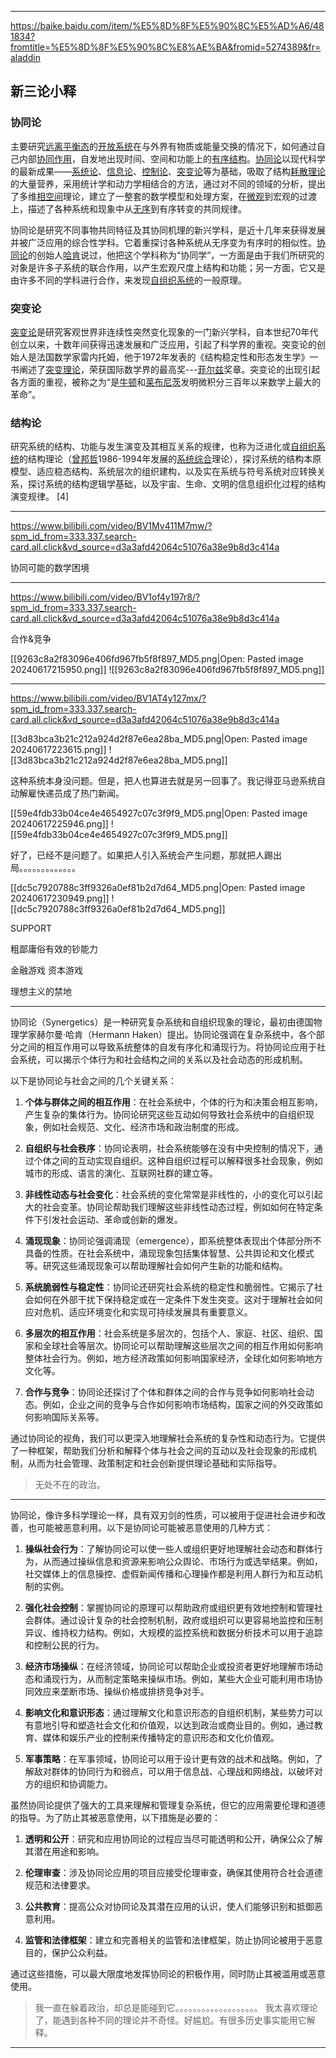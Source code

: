 
---

https://baike.baidu.com/item/%E5%8D%8F%E5%90%8C%E5%AD%A6/481834?fromtitle=%E5%8D%8F%E5%90%8C%E8%AE%BA&fromid=5274389&fr=aladdin

## 新三论小释

### 协同论

主要研究[远离平衡态](https://baike.baidu.com/item/%E8%BF%9C%E7%A6%BB%E5%B9%B3%E8%A1%A1%E6%80%81/4834949?fromModule=lemma_inlink)的[开放系统](https://baike.baidu.com/item/%E5%BC%80%E6%94%BE%E7%B3%BB%E7%BB%9F/2082644?fromModule=lemma_inlink)在与外界有物质或能量交换的情况下，如何通过自己内部[协同作用](https://baike.baidu.com/item/%E5%8D%8F%E5%90%8C%E4%BD%9C%E7%94%A8/4768128?fromModule=lemma_inlink)，自发地出现时间、空间和功能上的[有序结构](https://baike.baidu.com/item/%E6%9C%89%E5%BA%8F%E7%BB%93%E6%9E%84/5135573?fromModule=lemma_inlink)。[协同论](https://baike.baidu.com/item/%E5%8D%8F%E5%90%8C%E8%AE%BA/5274389?fromModule=lemma_inlink)以现代科学的最新成果——[系统论](https://baike.baidu.com/item/%E7%B3%BB%E7%BB%9F%E8%AE%BA/1133820?fromModule=lemma_inlink)、[信息论](https://baike.baidu.com/item/%E4%BF%A1%E6%81%AF%E8%AE%BA/0?fromModule=lemma_inlink)、[控制论](https://baike.baidu.com/item/%E6%8E%A7%E5%88%B6%E8%AE%BA/1139081?fromModule=lemma_inlink)、[突变论](https://baike.baidu.com/item/%E7%AA%81%E5%8F%98%E8%AE%BA/0?fromModule=lemma_inlink)等为基础，吸取了结构[耗散理论](https://baike.baidu.com/item/%E8%80%97%E6%95%A3%E7%90%86%E8%AE%BA/0?fromModule=lemma_inlink)的大量营养，采用统计学和动力学相结合的方法，通过对不同的领域的分析，提出了多维[相空间](https://baike.baidu.com/item/%E7%9B%B8%E7%A9%BA%E9%97%B4/0?fromModule=lemma_inlink)理论，建立了一整套的数学模型和处理方案，在[微观](https://baike.baidu.com/item/%E5%BE%AE%E8%A7%82/0?fromModule=lemma_inlink)到宏观的过渡上，描述了各种系统和现象中从[无序](https://baike.baidu.com/item/%E6%97%A0%E5%BA%8F/9788913?fromModule=lemma_inlink)到有序转变的共同规律。

协同论是<span class="red">研究不同事物共同特征及其协同机理</span>的新兴学科，是近十几年来获得发展并被广泛应用的综合性学科。它着重探讨各种系统从无序变为有序时的相似性。[协同论](https://baike.baidu.com/item/%E5%8D%8F%E5%90%8C%E8%AE%BA/0?fromModule=lemma_inlink)的创始人[哈肯](https://baike.baidu.com/item/%E5%93%88%E8%82%AF/0?fromModule=lemma_inlink)说过，他把这个学科称为“协同学”，一方面是由于我们所研究的对象是许多子系统的联合作用，以产生宏观尺度上结构和功能；另一方面，它又是由许多不同的学科进行合作，来发现[自组织系统](https://baike.baidu.com/item/%E8%87%AA%E7%BB%84%E7%BB%87%E7%B3%BB%E7%BB%9F/0?fromModule=lemma_inlink)的一般原理。

### 突变论

[突变论](https://baike.baidu.com/item/%E7%AA%81%E5%8F%98%E8%AE%BA/0?fromModule=lemma_inlink)是<span class="red">研究客观世界非连续性突然变化现象</span>的一门新兴学科，自本世纪70年代创立以来，十数年间获得迅速发展和广泛应用，引起了科学界的重视。突变论的创始人是法国数学家雷内托姆，他于1972年发表的《<span class="red">结构稳定性和形态发生学</span>》一书阐述了[突变理论](https://baike.baidu.com/item/%E7%AA%81%E5%8F%98%E7%90%86%E8%AE%BA/0?fromModule=lemma_inlink)，荣获国际数学界的最高奖---[菲尔兹](https://baike.baidu.com/item/%E8%8F%B2%E5%B0%94%E5%85%B9/5258027?fromModule=lemma_inlink)奖章。突变论的出现引起各方面的重视，被称之为“是[牛顿](https://baike.baidu.com/item/%E7%89%9B%E9%A1%BF/0?fromModule=lemma_inlink)和[莱布尼茨](https://baike.baidu.com/item/%E8%8E%B1%E5%B8%83%E5%B0%BC%E8%8C%A8/0?fromModule=lemma_inlink)发明微积分三百年以来数学上最大的革命”。

### 结构论

<span class="red">研究系统的结构、功能与发生演变及其相互关系的规律</span>，也称为泛进化或[自组织系统](https://baike.baidu.com/item/%E8%87%AA%E7%BB%84%E7%BB%87%E7%B3%BB%E7%BB%9F/0?fromModule=lemma_inlink)的结构理论（[曾邦哲](https://baike.baidu.com/item/%E6%9B%BE%E9%82%A6%E5%93%B2/0?fromModule=lemma_inlink)1986-1994年发展的[系统综合](https://baike.baidu.com/item/%E7%B3%BB%E7%BB%9F%E7%BB%BC%E5%90%88/0?fromModule=lemma_inlink)理论），探讨系统的结构本原模型、适应稳态结构、系统层次的组织建构，以及实在系统与符号系统对应转换关系，探讨系统的结构逻辑学基础，以及宇宙、生命、文明的信息组织化过程的结构演变规律。 [4]

---

https://www.bilibili.com/video/BV1Mv411M7mw/?spm_id_from=333.337.search-card.all.click&vd_source=d3a3afd42064c51076a38e9b8d3c414a

协同可能的数学困境

---

https://www.bilibili.com/video/BV1of4y197r8/?spm_id_from=333.337.search-card.all.click&vd_source=d3a3afd42064c51076a38e9b8d3c414a

合作&竞争

[[9263c8a2f83096e406fd967fb5f8f897_MD5.png|Open: Pasted image 20240617215950.png]]
![[9263c8a2f83096e406fd967fb5f8f897_MD5.png]]

---

https://www.bilibili.com/video/BV1AT4y127mx/?spm_id_from=333.337.search-card.all.click&vd_source=d3a3afd42064c51076a38e9b8d3c414a

[[3d83bca3b21c212a924d2f87e6ea28ba_MD5.png|Open: Pasted image 20240617223615.png]]
![[3d83bca3b21c212a924d2f87e6ea28ba_MD5.png]]

这种系统本身没问题。但是，把人也算进去就是另一回事了。我记得亚马逊系统自动解雇快递员成了热门新闻。

[[59e4fdb33b04ce4e4654927c07c3f9f9_MD5.png|Open: Pasted image 20240617225946.png]]
![[59e4fdb33b04ce4e4654927c07c3f9f9_MD5.png]]

好了，已经不是问题了。如果把人引入系统会产生问题，那就把人踢出局。。。。。。。。。。。。。

[[dc5c7920788c3ff9326a0ef81b2d7d64_MD5.png|Open: Pasted image 20240617230949.png]]
![[dc5c7920788c3ff9326a0ef81b2d7d64_MD5.png]]

SUPPORT

粗鄙庸俗有效的钞能力

金融游戏
资本游戏

理想主义的禁地

---

协同论（Synergetics）是一种研究复杂系统和自组织现象的理论，最初由德国物理学家赫尔曼·哈肯（Hermann Haken）提出。协同论强调在复杂系统中，各个部分之间的相互作用可以导致系统整体的自发有序化和涌现行为。将协同论应用于社会系统，可以揭示个体行为和社会结构之间的关系以及社会动态的形成机制。

以下是协同论与社会之间的几个关键关系：

1. **个体与群体之间的相互作用**：在社会系统中，个体的行为和决策会相互影响，产生复杂的集体行为。协同论研究这些互动如何导致社会系统中的自组织现象，例如社会规范、文化、经济市场和政治制度的形成。

2. **自组织与社会秩序**：协同论表明，社会系统能够在没有中央控制的情况下，通过个体之间的互动实现自组织。这种自组织过程可以解释很多社会现象，例如城市的形成、语言的演化、互联网社群的建立等。

3. **非线性动态与社会变化**：社会系统的变化常常是非线性的，小的变化可以引起大的社会变革。协同论帮助我们理解这些非线性动态过程，例如如何在特定条件下引发社会运动、革命或创新的爆发。

4. **涌现现象**：协同论强调涌现（emergence），即系统整体表现出个体部分所不具备的性质。在社会系统中，涌现现象包括集体智慧、公共舆论和文化模式等。研究这些涌现现象可以帮助理解社会如何产生新的功能和结构。

5. **系统脆弱性与稳定性**：协同论还研究社会系统的稳定性和脆弱性。它揭示了社会如何在外部干扰下保持稳定或在一定条件下发生突变。这对于理解社会如何应对危机、适应环境变化和实现可持续发展具有重要意义。

6. **多层次的相互作用**：社会系统是多层次的，包括个人、家庭、社区、组织、国家和全球社会等层次。协同论可以帮助理解这些层次之间的相互作用如何影响整体社会行为。例如，地方经济政策如何影响国家经济，全球化如何影响地方文化等。

7. **合作与竞争**：协同论还探讨了个体和群体之间的合作与竞争如何影响社会动态。例如，企业之间的竞争与合作如何影响市场结构，国家之间的外交政策如何影响国际关系等。

通过协同论的视角，我们可以更深入地理解社会系统的复杂性和动态行为。它提供了一种框架，帮助我们分析和解释个体与社会之间的互动以及社会现象的形成机制，从而为社会管理、政策制定和社会创新提供理论基础和实际指导。

> 无处不在的政治。

---

协同论，像许多<span class="red">科学理论</span>一样，具有<span class="red">双刃剑</span>的性质，可以被用于促进社会进步和改善，也可能被恶意利用。以下是协同论可能被恶意使用的几种方式：

1. **操纵社会行为**：了解协同论可以使一些人或组织更好地理解社会动态和群体行为，从而通过操纵信息和资源来影响公众舆论、市场行为或选举结果。例如，社交媒体上的信息操控、虚假新闻传播和心理操作都是利用人群行为和互动机制的实例。

2. **强化社会控制**：掌握协同论的原理可以帮助政府或组织更有效地控制和管理社会群体。通过设计复杂的社会控制机制，政府或组织可以更容易地监控和压制异议、维持权力结构。例如，大规模的监控系统和数据分析技术可以用于追踪和控制公民的行为。

3. **经济市场操纵**：在经济领域，协同论可以帮助企业或投资者更好地理解市场动态和涌现行为，从而制定策略来操纵市场。例如，某些大企业可能利用市场协同效应来垄断市场、操纵价格或排挤竞争对手。

4. **影响文化和意识形态**：通过理解文化和意识形态的自组织机制，某些势力可以有意地引导和塑造社会文化和价值观，以达到政治或商业目的。例如，通过教育、媒体和娱乐产业的控制来传播特定的意识形态和文化价值观。

5. **军事策略**：在军事领域，协同论可以用于设计更有效的战术和战略。例如，了解敌对群体的协同行为和弱点，可以用于信息战、心理战和网络战，以破坏对方的组织和协调能力。

虽然协同论提供了强大的工具来理解和管理复杂系统，但它的应用需要伦理和道德的指导。为了防止其被恶意使用，以下措施是必要的：

1. **透明和公开**：研究和应用协同论的过程应当尽可能透明和公开，确保公众了解其潜在用途和影响。

2. **伦理审查**：涉及协同论应用的项目应接受伦理审查，确保其使用符合社会道德规范和法律要求。

3. **公共教育**：提高公众对协同论及其潜在应用的认识，使人们能够识别和抵御恶意利用。

4. **监管和法律框架**：建立和完善相关的监管和法律框架，防止协同论被用于恶意目的，保护公众利益。

通过这些措施，可以最大限度地发挥协同论的积极作用，同时防止其被滥用或恶意使用。

> 我一直在躲着政治，却总是能碰到它。。。。。。。。。。。。。。。。。。。
> 我太喜欢理论了，能遇到各种不同的理论并不奇怪。好尴尬。有很多历史事实能用它解释。

---




